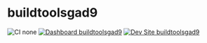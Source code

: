 # buildtoolsgad9

![CI none](https://img.shields.io/badge/ci-none-orange.svg)
[![Dashboard buildtoolsgad9](https://img.shields.io/badge/dashboard-buildtoolsgad9-yellow.svg)](https://dashboard.pantheon.io/sites/9f6f138a-8c82-4ed0-ad9b-4a5fbc0f61a6#dev/code)
[![Dev Site buildtoolsgad9](https://img.shields.io/badge/site-buildtoolsgad9-blue.svg)](http://dev-buildtoolsgad9.pantheonsite.io/)